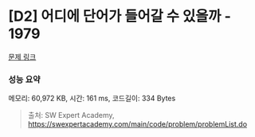 # [D2] 어디에 단어가 들어갈 수 있을까 - 1979 

[문제 링크](https://swexpertacademy.com/main/code/problem/problemDetail.do?contestProbId=AV5PuPq6AaQDFAUq) 

### 성능 요약

메모리: 60,972 KB, 시간: 161 ms, 코드길이: 334 Bytes



> 출처: SW Expert Academy, https://swexpertacademy.com/main/code/problem/problemList.do